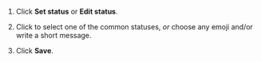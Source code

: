 1. Click **Set status** or **Edit status**.

1. Click to select one of the common statuses, *or* choose any emoji and/or
   write a short message.

1. Click **Save**.
